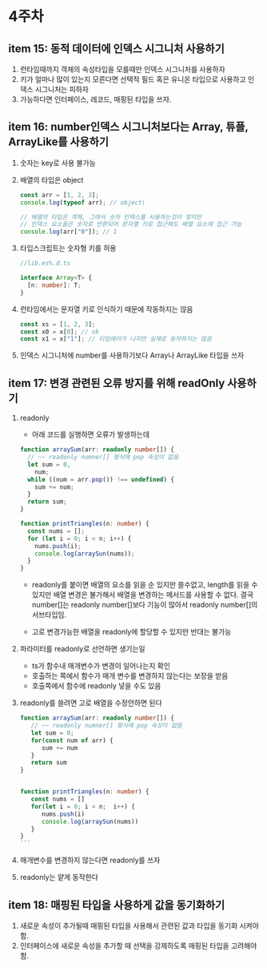 # 4주차

## item 15: 동적 데이터에 인덱스 시그니처 사용하기

1. 런타임때까지 객체의 속성타입을 모를때만 인덱스 시그니처를 사용하자
2. 키가 얼마나 많이 있는지 모른다면 선택적 필드 혹은 유니온 타입으로 사용하고 인덱스 시그니처는 피하자
3. 가능하다면 인터페이스, 레코드, 매핑된 타입을 쓰자.

## item 16: number인덱스 시그니처보다는 Array, 튜플, ArrayLike를 사용하기

1. 숫자는 key로 사용 불가능
2. 배열의 타입은 object

   ```ts
   const arr = [1, 2, 3];
   console.log(typeof arr); // object\

   // 배열의 타입은 객체, 그래서 숫자 인덱스를 사용하는것이 맞지만
   // 인덱스 요소들은 숫자로 반환되어 문자열 키로 접근해도 배열 요소에 접근 가능
   console.log(arr["0"]); // 1
   ```

3. 타입스크립트는 숫자형 키를 허용

   ```ts
   //lib.es%.d.ts

   interface Array<T> {
     [n: number]: T;
   }
   ```

4. 런타임에서는 문자열 키로 인식하기 때문에 작동하지는 않음

   ```ts
   const xs = [1, 2, 3];
   const x0 = x[0]; // ok
   const x1 = x["1"]; // 타입에러가 나지만 실제로 동작하지는 않음
   ```

5. 인덱스 시그니처에 number를 사용하기보다 Array나 ArrayLike 타입을 쓰자

## item 17: 변경 관련된 오류 방지를 위해 readOnly 사용하기

1. readonly

   - 아래 코드를 실행하면 오류가 발생하는데

   ```ts
   function arraySum(arr: readonly number[]) {
     // ~~ readonly numner[] 형식에 pop 속성이 없음
     let sum = 0,
       num;
     while ((num = arr.pop()) !== undefined) {
       sum += num;
     }
     return sum;
   }

   function printTriangles(n: number) {
     const nums = [];
     for (let i = 0; i < n; i++) {
       nums.push(i);
       console.log(arraySun(nums));
     }
   }
   ```

   - readonly를 붙이면 배열의 요소를 읽을 순 있지만 쓸수없고, length를 읽을 수 있지만 배열 변경은 불가해서
     배열을 변경하는 메서드를 사용할 수 없다. 결국 number[]는 readonly number[]보다 기능이 많아서 readonly number[]의 서브타입임.

   - 고로 변경가능한 배열을 readonly에 할당할 수 있지만 반대는 불가능

2. 파라미터를 readonly로 선언하면 생기는일

   - ts가 함수내 매개변수가 변경이 일어나는지 확인
   - 호출하는 쪽에서 함수가 매개 변수를 변경하지 않는다는 보장을 받음
   - 호출쪽에서 함수에 readonly 넣을 수도 있음

3. readonly를 쓸려면 고로 배열을 수정안하면 된다

   ````ts
   function arraySum(arr: readonly number[]) {
      // ~~ readonly numner[] 형식에 pop 속성이 없음
      let sum = 0;
      for(const num of arr) {
         sum += num
      }
      return sum
   }


   function printTriangles(n: number) {
      const nums = []
      for(let i = 0; i < n;  i++) {
         nums.push(i)
         console.log(arraySun(nums))
      }
   }
   ```
   ````

4. 매개변수를 변경하지 않는다면 readonly를 쓰자
5. readonly는 얕게 동작한다

## item 18: 매핑된 타입을 사용하게 값을 동기화하기

1. 새로운 속성이 추가될때 매핑된 타입을 사용해서 관련된 값과 타입을 동기화 시켜야함.
2. 인터페이스에 새로운 속성을 추가할 때 선택을 강제하도록 매핑된 타입을 고려해야함.
